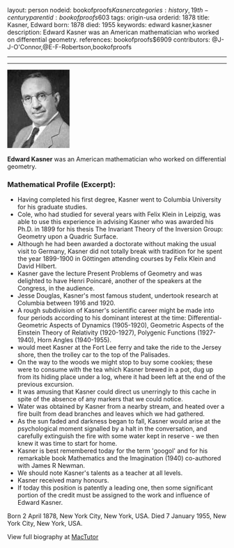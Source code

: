 layout: person
nodeid: bookofproofs$Kasner
categories: history,19th-century
parentid: bookofproofs$603
tags: origin-usa
orderid: 1878
title: Kasner, Edward
born: 1878
died: 1955
keywords: edward kasner,kasner
description: Edward Kasner was an American mathematician who worked on differential geometry.
references: bookofproofs$6909
contributors: @J-J-O'Connor,@E-F-Robertson,bookofproofs

---



---

![Kasner.jpg](https://github.com/bookofproofs/bookofproofs.github.io/blob/main/_sources/_assets/images/portraits/Kasner.jpg?raw=true)

**Edward Kasner** was an American mathematician who worked on differential geometry.

### Mathematical Profile (Excerpt):
* Having completed his first degree, Kasner went to Columbia University for his graduate studies.
* Cole, who had studied for several years with Felix Klein in Leipzig, was able to use this experience in advising Kasner who was awarded his Ph.D. in 1899 for his thesis The Invariant Theory of the Inversion Group: Geometry upon a Quadric Surface.
* Although he had been awarded a doctorate without making the usual visit to Germany, Kasner did not totally break with tradition for he spent the year 1899-1900 in Göttingen attending courses by Felix Klein and David Hilbert.
* Kasner gave the lecture Present Problems of Geometry and was delighted to have Henri Poincaré, another of the speakers at the Congress, in the audience.
* Jesse Douglas, Kasner's most famous student, undertook research at Columbia between 1916 and 1920.
* A rough subdivision of Kasner's scientific career might be made into four periods according to his dominant interest at the time: Differential-Geometric Aspects of Dynamics (1905-1920), Geometric Aspects of the Einstein Theory of Relativity (1920-1927), Polygenic Functions (1927-1940), Horn Angles (1940-1955).
* would meet Kasner at the Fort Lee ferry and take the ride to the Jersey shore, then the trolley car to the top of the Palisades.
* On the way to the woods we might stop to buy some cookies; these were to consume with the tea which Kasner brewed in a pot, dug up from its hiding place under a log, where it had been left at the end of the previous excursion.
* It was amusing that Kasner could direct us unerringly to this cache in spite of the absence of any markers that we could notice.
* Water was obtained by Kasner from a nearby stream, and heated over a fire built from dead branches and leaves which we had gathered.
* As the sun faded and darkness began to fall, Kasner would arise at the psychological moment signalled by a halt in the conversation, and carefully extinguish the fire with some water kept in reserve - we then knew it was time to start for home.
* Kasner is best remembered today for the term 'googol' and for his remarkable book Mathematics and the Imagination (1940) co-authored with James R Newman.
* We should note Kasner's talents as a teacher at all levels.
* Kasner received many honours.
* If today this position is patently a leading one, then some significant portion of the credit must be assigned to the work and influence of Edward Kasner.

Born 2 April 1878, New York City, New York, USA. Died 7 January 1955, New York City, New York, USA.

View full biography at [MacTutor](https://mathshistory.st-andrews.ac.uk/Biographies/Kasner/)
